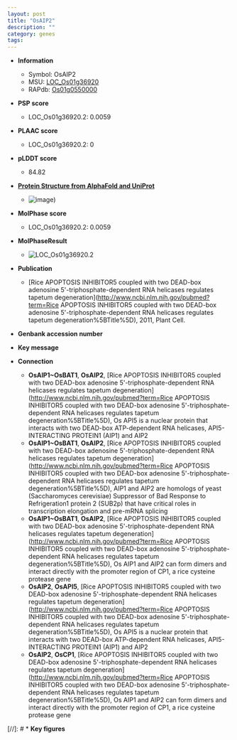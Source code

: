 ```yaml
---
layout: post
title: "OsAIP2"
description: ""
category: genes
tags: 
---
```


* **Information**  
    + Symbol: OsAIP2  
    + MSU: [LOC_Os01g36920](http://rice.plantbiology.msu.edu/cgi-bin/ORF_infopage.cgi?orf=LOC_Os01g36920)  
    + RAPdb: [Os01g0550000](http://rapdb.dna.affrc.go.jp/viewer/gbrowse_details/irgsp1?name=Os01g0550000)  

* **PSP score**  
    + LOC_Os01g36920.2: 0.0059 

* **PLAAC score**  
    + LOC_Os01g36920.2: 0 

* **pLDDT score**
    + 84.82

* **[Protein Structure from AlphaFold and UniProt](https://www.uniprot.org/uniprotkb/Q5JK84/entry#structure)**
    + ![image](https://ricepsp.github.io/images/Q5/AF-Q5JK84-F1.png))

* **MolPhase score**
    + LOC_Os01g36920.2: 0.0059

* **MolPhaseResult**
    + ![LOC_Os01g36920.2](https://ricepsp.github.io/pictures/LOC_Os01g/LOC_Os01g36920.2.png)

* **Publication**  
    + [Rice APOPTOSIS INHIBITOR5 coupled with two DEAD-box adenosine 5'-triphosphate-dependent RNA helicases regulates tapetum degeneration](http://www.ncbi.nlm.nih.gov/pubmed?term=Rice APOPTOSIS INHIBITOR5 coupled with two DEAD-box adenosine 5'-triphosphate-dependent RNA helicases regulates tapetum degeneration%5BTitle%5D), 2011, Plant Cell.

* **Genbank accession number**  

* **Key message**  

* **Connection**  
    + __OsAIP1~OsBAT1__, __OsAIP2__, [Rice APOPTOSIS INHIBITOR5 coupled with two DEAD-box adenosine 5'-triphosphate-dependent RNA helicases regulates tapetum degeneration](http://www.ncbi.nlm.nih.gov/pubmed?term=Rice APOPTOSIS INHIBITOR5 coupled with two DEAD-box adenosine 5'-triphosphate-dependent RNA helicases regulates tapetum degeneration%5BTitle%5D), Os API5 is a nuclear protein that interacts with two DEAD-box ATP-dependent RNA helicases, API5-INTERACTING PROTEIN1 (AIP1) and AIP2
    + __OsAIP1~OsBAT1__, __OsAIP2__, [Rice APOPTOSIS INHIBITOR5 coupled with two DEAD-box adenosine 5'-triphosphate-dependent RNA helicases regulates tapetum degeneration](http://www.ncbi.nlm.nih.gov/pubmed?term=Rice APOPTOSIS INHIBITOR5 coupled with two DEAD-box adenosine 5'-triphosphate-dependent RNA helicases regulates tapetum degeneration%5BTitle%5D), AIP1 and AIP2 are homologs of yeast (Saccharomyces cerevisiae) Suppressor of Bad Response to Refrigeration1 protein 2 (SUB2p) that have critical roles in transcription elongation and pre-mRNA splicing
    + __OsAIP1~OsBAT1__, __OsAIP2__, [Rice APOPTOSIS INHIBITOR5 coupled with two DEAD-box adenosine 5'-triphosphate-dependent RNA helicases regulates tapetum degeneration](http://www.ncbi.nlm.nih.gov/pubmed?term=Rice APOPTOSIS INHIBITOR5 coupled with two DEAD-box adenosine 5'-triphosphate-dependent RNA helicases regulates tapetum degeneration%5BTitle%5D), Os AIP1 and AIP2 can form dimers and interact directly with the promoter region of CP1, a rice cysteine protease gene
    + __OsAIP2__, __OsAPI5__, [Rice APOPTOSIS INHIBITOR5 coupled with two DEAD-box adenosine 5'-triphosphate-dependent RNA helicases regulates tapetum degeneration](http://www.ncbi.nlm.nih.gov/pubmed?term=Rice APOPTOSIS INHIBITOR5 coupled with two DEAD-box adenosine 5'-triphosphate-dependent RNA helicases regulates tapetum degeneration%5BTitle%5D), Os API5 is a nuclear protein that interacts with two DEAD-box ATP-dependent RNA helicases, API5-INTERACTING PROTEIN1 (AIP1) and AIP2
    + __OsAIP2__, __OsCP1__, [Rice APOPTOSIS INHIBITOR5 coupled with two DEAD-box adenosine 5'-triphosphate-dependent RNA helicases regulates tapetum degeneration](http://www.ncbi.nlm.nih.gov/pubmed?term=Rice APOPTOSIS INHIBITOR5 coupled with two DEAD-box adenosine 5'-triphosphate-dependent RNA helicases regulates tapetum degeneration%5BTitle%5D), Os AIP1 and AIP2 can form dimers and interact directly with the promoter region of CP1, a rice cysteine protease gene

[//]: # * **Key figures**  


